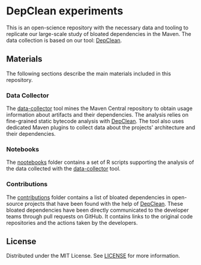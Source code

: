 # DepClean experiments

This is an open-science repository with the necessary data and tooling to replicate our large-scale study of bloated dependencies in the Maven. The data collection is based on our tool: [DepClean](https://castor-software.github.io/depclean/).

## Materials

The following sections describe the main materials included in this repository.

### Data Collector

The [data-collector](https://github.com/castor-software/depclean-experiments/tree/master/data-collector) tool mines the Maven Central repository to obtain usage information about artifacts and their dependencies. The analysis relies on fine-grained static bytecode analysis with [DepClean](https://github.com/castor-software/depclean). The tool also uses dedicated Maven plugins to collect data about the projects' architecture and their dependencies.     

### Notebooks

The [nootebooks](https://github.com/castor-software/depclean-experiments/tree/master/notebooks) folder contains a set of R scripts supporting the analysis of the data collected with the [data-collector](https://github.com/castor-software/depclean-experiments/tree/master/data-collector) tool.

### Contributions

The [contributions](https://github.com/castor-software/depclean-experiments/tree/master/contributions) folder contains a list of bloated dependencies in open-source projects that have been found with the help of [DepClean](https://github.com/castor-software/depclean). These bloated dependencies have been directly communicated to the developer teams through pull requests on GitHub. It contains links to the original code repositories and the actions taken by the developers.

## License

Distributed under the MIT License. See [LICENSE](https://github.com/castor-software/depclean-experiments/blob/master/LICENSE) for more information.
